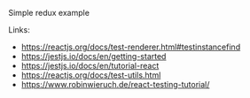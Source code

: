 Simple redux example

Links:
* https://reactjs.org/docs/test-renderer.html#testinstancefind
* https://jestjs.io/docs/en/getting-started
* https://jestjs.io/docs/en/tutorial-react
* https://reactjs.org/docs/test-utils.html
* https://www.robinwieruch.de/react-testing-tutorial/
